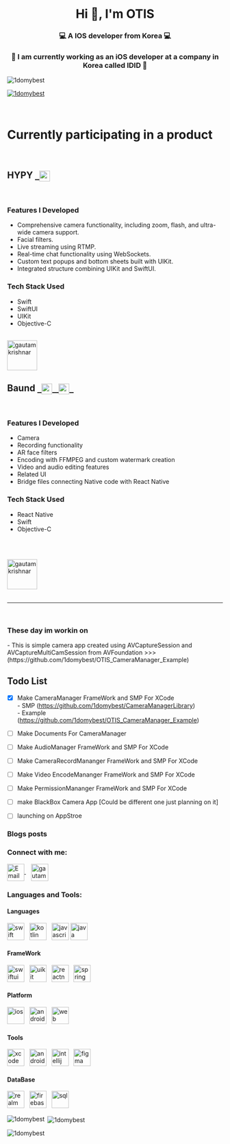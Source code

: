 <h1 align="center">Hi 👋, I'm OTIS</h1>
<h3 align="center">💻  A IOS developer from Korea  💻</h3>
<h3 align="center">🥳  I am currently working as an iOS developer at a company in Korea called IDID  🥳</h3>

<p align="left"> <img src="https://komarev.com/ghpvc/?username=1domybest&label=Profile%20views&color=0e75b6&style=flat" alt="1domybest" /> </p>

<p align="left"> <a href="https://github.com/ryo-ma/github-profile-trophy"><img src="https://github-profile-trophy.vercel.app/?username=1domybest" alt="1domybest" /></a> </p>

<br>

<h1>Currently participating in a product</h1>

<br>
  
<h2>
      HYPY 
      
<a href="https://apps.apple.com/kr/app/hypy/id6476086514" target="blank">
      &nbsp;
  <img align="center" src="https://upload.wikimedia.org/wikipedia/commons/thumb/6/67/App_Store_%28iOS%29.svg/1024px-App_Store_%28iOS%29.svg.png" alt="gautamkrishnar" height="25" width="25" />
    
</a>
</h2>

<br>

<h3>Features I Developed</h3>

 - Comprehensive camera functionality, including zoom, flash, and ultra-wide camera support.
 - Facial filters.
 - Live streaming using RTMP.
 - Real-time chat functionality using WebSockets.
 - Custom text popups and bottom sheets built with UIKit.
 - Integrated structure combining UIKit and SwiftUI.

   
<h3>Tech Stack Used</h3>

 - Swift
 - SwiftUI
 - UIKit
 - Objective-C

<br>

<a href="https://apps.apple.com/kr/app/baund/id1530310901" target="blank">
  <img align="center" src="https://is1-ssl.mzstatic.com/image/thumb/Purple211/v4/13/6b/f5/136bf5c6-b319-8197-c3d9-da9a2f79fa80/AppIcon-1x_U007emarketing-0-10-0-85-220-0.png/460x0w.webp" alt="gautamkrishnar" height="70" width="70" />
</a>

<h2>
      Baund 
      
<a href="https://apps.apple.com/kr/app/baund/id1530310901" target="blank">
      &nbsp;
  <img align="center" src="https://upload.wikimedia.org/wikipedia/commons/thumb/6/67/App_Store_%28iOS%29.svg/1024px-App_Store_%28iOS%29.svg.png" alt="gautamkrishnar" height="25" width="25" />
      &nbsp;
</a>

<a href="https://play.google.com/store/apps/details?id=inc.idid.kiinrap&pcampaignid=web_share" target="blank">
  <img align="center" src="https://uxwing.com/wp-content/themes/uxwing/download/brands-and-social-media/google-play-store-icon.png" alt="gautamkrishnar" height="25" width="25" />
      &nbsp;
</a>
</h2>

<br>

<h3>Features I Developed</h3>

 - Camera
 - Recording functionality
 - AR face filters
 - Encoding with FFMPEG and custom watermark creation
 - Video and audio editing features
 - Related UI
 - Bridge files connecting Native code with React Native
   
<h3>Tech Stack Used</h3>

 - React Native
 - Swift
 - Objective-C


<br><br>


<a href="https://apps.apple.com/kr/app/hypy/id6476086514" target="blank">
  <img align="center" src="https://is1-ssl.mzstatic.com/image/thumb/Purple211/v4/21/cd/1e/21cd1eb4-dab9-63e3-04f1-48604e6d8687/AppIcon-0-1x_U007emarketing-0-10-0-sRGB-85-220-0.png/460x0w.webp" alt="gautamkrishnar" height="70" width="70" />
</a>

<br>







<br>

--------------------------------------------------------------------------------------------------------

<br>



<h3>These day im workin on </h3>
- This is  simple camera app created using AVCaptureSession and AVCaptureMultiCamSession from AVFoundation >>> (https://github.com/1domybest/OTIS_CameraManager_Example)


## Todo List

- [x] Make CameraManager FrameWork and SMP For XCode <br>
      - SMP (https://github.com/1domybest/CameraManagerLibrary) <br>
      - Example (https://github.com/1domybest/OTIS_CameraManager_Example)
- [ ] Make Documents For CameraManager
- [ ] Make AudioManager FrameWork and SMP For XCode
- [ ] Make CameraRecordMananger FrameWork and SMP For XCode
- [ ] Make Video EncodeMananger FrameWork and SMP For XCode 
- [ ] Make PermissionMananger FrameWork and SMP For XCode
- [ ] make BlackBox Camera App [Could be different one just planning on it]
- [ ] launching on AppStroe
  

### Blogs posts
<!-- BLOG-POST-LIST:START -->
<!-- BLOG-POST-LIST:END -->

<h3 align="left">Connect with me:</h3>

<a href="mailto:dhstjrxo123@gmail.com">
  <img align="center" src="https://upload.wikimedia.org/wikipedia/commons/7/7e/Gmail_icon_%282020%29.svg" alt="Email Icon" height="40" width="40"/>
</a>
&nbsp;&nbsp;
<a href="https://www.instagram.com/oooo_nn/profilecard/?igsh=c256NWFwa3ZwZHF3" target="blank">
  <img align="center" src="https://raw.githubusercontent.com/rahuldkjain/github-profile-readme-generator/master/src/images/icons/Social/instagram.svg" alt="gautamkrishnar" height="40" width="40" />
</a>

<h3 align="left">Languages and Tools:</h3>
<p align="left"> 

<h4 align="left">Languages</h4>
<p style="margin-bottom: 10px;">
    <img src="https://www.svgrepo.com/show/452110/swift.svg" alt="swift" width="40"  /> <!-- Swift --> &nbsp;
    <img src="https://www.svgrepo.com/show/353980/kotlin.svg" alt="kotlin" width="40"  /> <!-- Kotlin -->&nbsp;
    <img src="https://www.svgrepo.com/show/349419/javascript.svg" alt="javascript" width="40"  /> <!-- JavaScript -->
    <img src="https://www.svgrepo.com/show/452234/java.svg" alt="java" width="40"  /> <!-- Java -->&nbsp;
</p>

<h4 align="left">FrameWork</h4>
<p style="margin-bottom: 10px;">
    <img src="https://developer.apple.com/assets/elements/icons/swiftui/swiftui-96x96_2x.png" alt="swiftui" width="40"  /> <!-- SwiftUI -->&nbsp;
    <img src="https://www.svgrepo.com/show/354484/uikit.svg" alt="uikit" width="40"  /> <!-- UIKit -->&nbsp;
    <img src="https://www.svgrepo.com/show/354259/react.svg" alt="reactnative" width="40"  /> <!-- ReactNative -->&nbsp;
    <img src="https://www.svgrepo.com/show/376350/spring.svg" alt="spring" width="40"  /> <!-- Spring -->
</p>

<h4 align="left">Platform</h4>
<p style="margin-bottom: 10px;">
    <img src="https://www.svgrepo.com/show/452233/ios.svg" alt="ios" width="40"  /> <!-- iOS -->&nbsp;
    <img src="https://www.svgrepo.com/show/452155/android.svg" alt="android" width="40"  /> <!-- Android -->&nbsp;
    <img src="https://www.svgrepo.com/show/477058/internet.svg" alt="web" width="40"  /> <!-- Web -->
</p>

<h4 align="left">Tools</h4>
<p style="margin-bottom: 10px;">
    <img src="https://developer.apple.com/assets/elements/icons/xcode-12/xcode-12-96x96_2x.png" alt="xcode" width="40"  /> <!-- Xcode -->&nbsp;
    <img src="https://upload.wikimedia.org/wikipedia/commons/thumb/9/95/Android_Studio_Icon_3.6.svg/1024px-Android_Studio_Icon_3.6.svg.png?20210301045217" alt="androidstudio" width="40"  /> <!-- Android Studio --> &nbsp;
    <img src="https://upload.wikimedia.org/wikipedia/commons/thumb/9/9c/IntelliJ_IDEA_Icon.svg/1024px-IntelliJ_IDEA_Icon.svg.png" alt="intellij" width="40"  /> <!-- IntelliJ --> &nbsp;
    <img src="https://upload.wikimedia.org/wikipedia/commons/thumb/3/33/Figma-logo.svg/800px-Figma-logo.svg.png" alt="figma" height="40"  /> <!-- Figma --> 
</p>

<h4 align="left">DataBase</h4>
<p style="margin-bottom: 10px;">
    <img src="https://www.svgrepo.com/show/354265/realm.svg" alt="realm" width="40"  /> <!-- Realm -->  &nbsp;
    <img src="https://www.svgrepo.com/show/373595/firebase.svg" alt="firebase" width="40"  /> <!-- Firebase -->   &nbsp;
    <img src="https://www.svgrepo.com/show/331760/sql-database-generic.svg" alt="sql" width="40" /> <!-- SQL --> 
</p>


</p>

<p>
    <img align="left" src="https://github-readme-stats.vercel.app/api/top-langs?username=1domybest&show_icons=true&locale=en&layout=compact" alt="1domybest" />
</p>

<p>
    &nbsp;<img align="center" src="https://github-readme-stats.vercel.app/api?username=1domybest&show_icons=true&locale=en" alt="1domybest" />
</p>

<p>
    <img align="center" src="https://github-readme-streak-stats.herokuapp.com/?user=1domybest&" alt="1domybest" />
</p>

